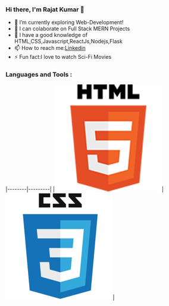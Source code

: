 ### Hi there, I'm Rajat Kumar 👋

- 🔭 I’m currently exploring Web-Development!
- 🌱 I can colaborate on Full Stack MERN Projects
- 👯 I have a good knowledge of HTML,CSS,Javascript,ReactJs,Nodejs,Flask
- 📫 How to reach me:[Linkedin](https://www.linkedin.com/in/rajat-kumar-mathuria-283a581a4/)
- ⚡ Fun fact:I love to watch Sci-Fi Movies

### Languages and Tools :
|--------|---------|
|<img src="https://raw.githubusercontent.com/github/explore/80688e429a7d4ef2fca1e82350fe8e3517d3494d/topics/html/html.png">|<img src="https://raw.githubusercontent.com/github/explore/80688e429a7d4ef2fca1e82350fe8e3517d3494d/topics/css/css.png" >|
